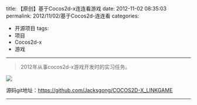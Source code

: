 title: 【原创】基于Cocos2d-x连连看游戏
date: 2012-11-02 08:35:03
permalink: 2012/11/02/基于Cocos2d-连连看
categories:
- 开源项目
tags:
- 项目
- Cocos2d-x
- 游戏

---

> 2012年从事cocos2d-x游戏开发时的实习任务。

<!--more-->
![](/img/cocos2d-1.png)

源码git地址：https://github.com/Jacksgong/COCOS2D-X_LINKGAME

---

